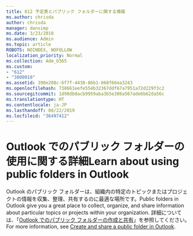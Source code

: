 ```yaml
---
title: 612 予定表とパブリック フォルダーに関する情報
ms.author: chrisda
author: chrisda
manager: dansimp
ms.date: 3/23/2018
ms.audience: Admin
ms.topic: article
ROBOTS: NOINDEX, NOFOLLOW
localization_priority: Normal
ms.collection: Adm_O365
ms.custom:
- "612"
- "3800010"
ms.assetid: 390e208c-6f7f-4430-86b1-068f66ea3243
ms.openlocfilehash: 738661eefe554b32367ddf67a7951a72d229f3c2
ms.sourcegitcommit: 1d98db8acb9959aba3b5e308a567ade6b62da56c
ms.translationtype: HT
ms.contentlocale: ja-JP
ms.lasthandoff: 08/22/2019
ms.locfileid: "36497412"
---
```

# <a name="learn-about-using-public-folders-in-outlook"></a><span data-ttu-id="4567c-102">Outlook でのパブリック フォルダーの使用に関する詳細</span><span class="sxs-lookup"><span data-stu-id="4567c-102">Learn about using public folders in Outlook</span></span>

<span data-ttu-id="4567c-103">Outlook のパブリック フォルダーは、組織内の特定のトピックまたはプロジェクトの情報を収集、整理、共有するのに最適な場所です。</span><span class="sxs-lookup"><span data-stu-id="4567c-103">Public folders in Outlook give you a great place to collect, organize, and share information about particular topics or projects within your organization.</span></span> <span data-ttu-id="4567c-104">詳細については、「[Outlook でのパブリック フォルダーの作成と共有](https://support.office.com/article/a2835011-d524-4a5c-a207-05c159bb2a97)」を参照してください。</span><span class="sxs-lookup"><span data-stu-id="4567c-104">For more information, see [Create and share a public folder in Outlook](https://support.office.com/article/a2835011-d524-4a5c-a207-05c159bb2a97).</span></span>
